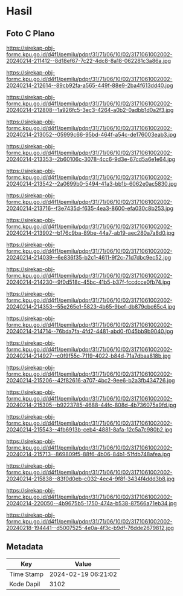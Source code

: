 # Hasil

## Foto C Plano

https://sirekap-obj-formc.kpu.go.id/d4f1/pemilu/pdpr/31/71/06/10/02/3171061002002-20240214-211412--8d18ef67-7c22-4dc8-8a18-062281c3a86a.jpg

https://sirekap-obj-formc.kpu.go.id/d4f1/pemilu/pdpr/31/71/06/10/02/3171061002002-20240214-212614--89cb92fa-a565-449f-88e9-2ba4f613dd40.jpg

https://sirekap-obj-formc.kpu.go.id/d4f1/pemilu/pdpr/31/71/06/10/02/3171061002002-20240214-212808--1a926fc5-3ec3-4264-a0b2-0adbb1d0a2f3.jpg

https://sirekap-obj-formc.kpu.go.id/d4f1/pemilu/pdpr/31/71/06/10/02/3171061002002-20240214-213052--05999c66-95bd-464f-a54c-de176003eab3.jpg

https://sirekap-obj-formc.kpu.go.id/d4f1/pemilu/pdpr/31/71/06/10/02/3171061002002-20240214-213353--2b60106c-3078-4cc6-9d3e-67cd5a6e1e64.jpg

https://sirekap-obj-formc.kpu.go.id/d4f1/pemilu/pdpr/31/71/06/10/02/3171061002002-20240214-213542--2a0699b0-5494-41a3-bb1b-6062e0ac5830.jpg

https://sirekap-obj-formc.kpu.go.id/d4f1/pemilu/pdpr/31/71/06/10/02/3171061002002-20240214-213716--f3e7435d-f635-4ea3-8600-efa030c8b253.jpg

https://sirekap-obj-formc.kpu.go.id/d4f1/pemilu/pdpr/31/71/06/10/02/3171061002002-20240214-213902--b176c9ba-89be-44a7-ab19-aec280a7a8d0.jpg

https://sirekap-obj-formc.kpu.go.id/d4f1/pemilu/pdpr/31/71/06/10/02/3171061002002-20240214-214039--6e836f35-b2c1-4611-9f2c-71d7dbc9ec52.jpg

https://sirekap-obj-formc.kpu.go.id/d4f1/pemilu/pdpr/31/71/06/10/02/3171061002002-20240214-214230--9f0d518c-45bc-41b5-b37f-fccdcce0fb74.jpg

https://sirekap-obj-formc.kpu.go.id/d4f1/pemilu/pdpr/31/71/06/10/02/3171061002002-20240214-214353--55e265e1-5823-4b65-9bef-db879cbc65c4.jpg

https://sirekap-obj-formc.kpu.go.id/d4f1/pemilu/pdpr/31/71/06/10/02/3171061002002-20240214-214714--76bda7fa-4fd2-4481-abd0-f045bb9b9040.jpg

https://sirekap-obj-formc.kpu.go.id/d4f1/pemilu/pdpr/31/71/06/10/02/3171061002002-20240214-214927--c0f9f55c-7119-4022-b84d-71a7dbaa818b.jpg

https://sirekap-obj-formc.kpu.go.id/d4f1/pemilu/pdpr/31/71/06/10/02/3171061002002-20240214-215206--42f82616-a707-4bc2-9ee6-b2a3fb434726.jpg

https://sirekap-obj-formc.kpu.go.id/d4f1/pemilu/pdpr/31/71/06/10/02/3171061002002-20240214-215305--b9223785-4688-44fc-808d-4b736075a9fd.jpg

https://sirekap-obj-formc.kpu.go.id/d4f1/pemilu/pdpr/31/71/06/10/02/3171061002002-20240214-215543--4fb6913b-ceb4-4881-8afa-12c5a7c980b2.jpg

https://sirekap-obj-formc.kpu.go.id/d4f1/pemilu/pdpr/31/71/06/10/02/3171061002002-20240214-215713--869809f5-88f6-4b06-84b1-51fdb748afea.jpg

https://sirekap-obj-formc.kpu.go.id/d4f1/pemilu/pdpr/31/71/06/10/02/3171061002002-20240214-215838--83f0d0eb-c032-4ec4-9f8f-3434f4ddd3b8.jpg

https://sirekap-obj-formc.kpu.go.id/d4f1/pemilu/pdpr/31/71/06/10/02/3171061002002-20240214-220050--4b9675b5-1750-474a-b538-87566a71eb34.jpg

https://sirekap-obj-formc.kpu.go.id/d4f1/pemilu/pdpr/31/71/06/10/02/3171061002002-20240218-194441--d5007525-4e0a-4f3c-b9df-76dde2679812.jpg


## Metadata

| Key        | Value               |
| ---------- | ------------------- |
| Time Stamp | 2024-02-19 06:21:02 |
| Kode Dapil | 3102                |



